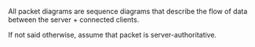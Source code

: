 All packet diagrams are sequence diagrams that describe the flow of data between the server + connected clients.

If not said otherwise, assume that packet is server-authoritative.